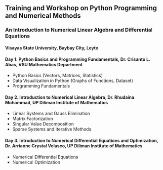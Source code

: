 ## Training and Workshop on Python Programming and Numerical Methods
### An Introduction to Numerical Linear Algebra and Differential Equations
#### Visayas State University, Baybay City, Leyte

#### Day 1. Python Basics and Programming Fundamentals, Dr. Crisanto L. Abas, VSU Mathematics Department
- Python Basics (Vectors, Matrices, Statistics)
- Data Visualization in Python (Graphs of Functions, Dataset)
- Programming Fundamentals


#### Day 2. Introduction to Numerical Linear Algebra, Dr. Rhudaina Mohammad, UP Diliman Institute of Mathematics
- Linear Systems and Gauss Elimination
- Matrix Factorization
- Singular Value Decomposition
- Sparse Systems and Iterative Methods

#### Day 3. Introduction to Numerical Differential Equations and Optimization, Dr. Arrianne Crystal Velasco, UP Diliman Institute of Mathematics
- Numerical Differential Equations
- Numerical Optimization

